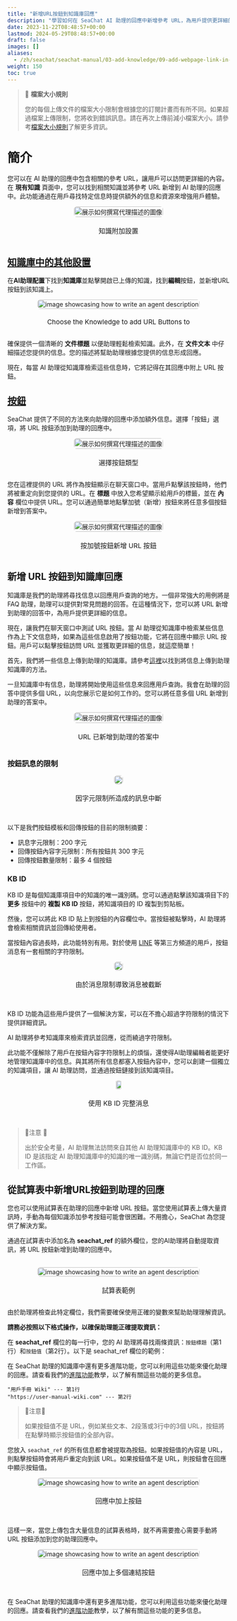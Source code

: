 ```yaml
---
title: "新增URL按鈕到知識庫回應"
description: "學習如何在 SeaChat AI 助理的回應中新增參考 URL，為用戶提供更詳細的信息。通過新增 URL，您的 AI 助理將能夠提供更全面的客戶支援。"
date: 2023-11-22T08:48:57+00:00
lastmod: 2024-05-29T08:48:57+00:00
draft: false
images: []
aliases:
  - /zh/seachat/seachat-manual/03-add-knowledge/09-add-webpage-link-in-answers/
weight: 150
toc: true
---
```

> 🧭 **檔案大小規則**
>
> 您的每個上傳文件的檔案大小限制會根據您的訂閱計畫而有所不同。如果超過檔案上傳限制，您將收到錯誤訊息。請在再次上傳前減小檔案大小。請參考[檔案大小規則](https://wiki.seasalt.ai/seachat/seachat-manual/03-add-knowledge/file-size-rule/)了解更多資訊。


# 簡介

您可以在 AI 助理的回應中包含相關的參考 URL，讓用戶可以訪問更詳細的內容。在 **現有知識** 頁面中，您可以找到相關知識並將參考 URL 新增到 AI 助理的回應中。此功能通過在用戶尋找特定信息時提供額外的信息和資源來增強用戶體驗。

<div id="additional-setting-ui" style="display: flex; flex-direction: column; align-items: center;">
<div style="width: 100%; text-align: center; display: flex; flex-direction: column; align-items: center; justify-item: center">
    <a href="/images/seachat/zh/knowledge-advanced-features/url-button/new-kb-ui.png" target="_blank">
    <img width="100%" style="border-radius: 0.4rem; cursor: zoom-in;" src="/images/seachat/zh/knowledge-advanced-features/url-button/new-kb-ui.png" alt="展示如何撰寫代理描述的圖像">
    </a>
</div>
    <p style="margin-top: 20px; font-size: 15px">知識附加設置</p>
</div>

## [知識庫中的其他設置](#additional-setting-ui)

在**AI助理配置**下找到**知識庫**並點擊開啟已上傳的知識，找到**編輯**按鈕，並新增URL按鈕到該知識上。

<div id="additional-setting-ui" style="display: flex; flex-direction: column; align-items: center;">
<div style="width: 100%; text-align: center; display: flex; flex-direction: column; align-items: center; justify-item: center">
    <a href="/images/seachat/zh/knowledge-advanced-features/url-button/choose-knowledge.png" target="_blank">
    <img width="100%" style="border-radius: 0.4rem; cursor: zoom-in;" src="/images/seachat/zh/knowledge-advanced-features/url-button/choose-knowledge.png" alt="image showcasing how to write an agent description">
    </a>
</div>
    <p style="margin-top: 20px; font-size: 15px">Choose the Knowledge to add URL Buttons to</p>
</div>

確保提供一個清晰的 **文件標題** 以便助理輕鬆檢索知識。此外，在 **文件文本** 中仔細描述您提供的信息。您的描述將幫助助理根據您提供的信息形成回應。

現在，每當 AI 助理從知識庫檢索這些信息時，它將記得在其回應中附上 URL 按鈕。

## [按鈕](#additional-setting-ui)

SeaChat 提供了不同的方法來向助理的回應中添加額外信息。選擇「按鈕」選項，將 URL 按鈕添加到助理的回應中。

<div id="additional-setting-ui" style="display: flex; flex-direction: column; align-items: center;">
<div style="width: 100%; text-align: center; display: flex; flex-direction: column; align-items: center; justify-item: center">
    <a href="/images/seachat/zh/knowledge-advanced-features/url-button/choose-button.png" target="_blank">
    <img width="100%" style="border-radius: 0.4rem; cursor: zoom-in;" src="/images/seachat/zh/knowledge-advanced-features/url-button/choose-button.png" alt="展示如何撰寫代理描述的圖像">
    </a>
</div>
    <p style="margin-top: 20px; font-size: 15px"> 選擇按鈕類型</p>
</div>

您在這裡提供的 URL 將作為按鈕顯示在聊天窗口中。當用戶點擊該按鈕時，他們將被重定向到您提供的 URL。在 **標題** 中放入您希望顯示給用戶的標籤，並在 **內容** 欄位中提供 URL。您可以通過簡單地點擊加號（新增）按鈕來將任意多個按鈕新增到答案中。

<div id="additional-setting-ui" style="display: flex; flex-direction: column; align-items: center;">
<div style="width: 100%; text-align: center; display: flex; flex-direction: column; align-items: center; justify-item: center">
    <a href="/images/seachat/zh/knowledge-advanced-features/url-button/add-more-url.png" target="_blank">
    <img width="100%" style="border-radius: 0.4rem; cursor: zoom-in;" src="/images/seachat/zh/knowledge-advanced-features/url-button/add-more-url.png" alt="展示如何撰寫代理描述的圖像">
    </a>
</div>
    <p style="margin-top: 20px; font-size: 15px">按加號按鈕新增 URL 按鈕</p>
</div>

## 新增 URL 按鈕到知識庫回應

知識庫是我們的助理將尋找信息以回應用戶查詢的地方。一個非常強大的用例將是 FAQ 助理，助理可以提供對常見問題的回答。在這種情況下，您可以將 URL 新增到助理的回答中，為用戶提供更詳細的信息。

現在，讓我們在聊天窗口中測試 URL 按鈕。當 AI 助理從知識庫中檢索某些信息作為上下文信息時，如果為這些信息啟用了按鈕功能，它將在回應中顯示 URL 按鈕。用戶可以點擊按鈕訪問 URL 並獲取更詳細的信息，就這麼簡單！

首先，我們將一些信息上傳到助理的知識庫。請參考[這裡](/zh/seachat/seachat-manual/03-add-knowledge/)以找到將信息上傳到助理知識庫的方法。

一旦知識庫中有信息，助理將開始使用這些信息來回應用戶查詢。我會在助理的回答中提供多個 URL，以向您展示它是如何工作的。您可以將任意多個 URL 新增到助理的答案中。

<div id="additional-setting-ui" style="display: flex; flex-direction: column; align-items: center;">
<div style="width: 100%; text-align: center; display: flex; flex-direction: column; align-items: center; justify-item: center">
    <a href="/images/seachat/zh/knowledge-advanced-features/url-button/url-to-answer.png" target="_blank">
    <img width="100%" style="border-radius: 0.4rem; cursor: zoom-in;" src="/images/seachat/zh/knowledge-advanced-features/url-button/url-to-answer.png" alt="展示如何撰寫代理描述的圖像">
    </a>
</div>
    <p style="margin-top: 20px; font-size: 15px">URL 已新增到助理的答案中</p>
</div>

### 按鈕訊息的限制

<div id="additional-setting-ui" style="display: flex; flex-direction: column; align-items: center;">
<div style="width: 100%; text-align: center; display: flex; flex-direction: column; align-items: center; justify-item: center">
    <a href="/images/seachat/zh/knowledge-advanced-features/url-button/kb-id-problem.png" target="_blank">
    <img width="100%" style="border-radius: 0.4rem; cursor: zoom-in;" src="/images/seachat/zh/knowledge-advanced-features/url-button/kb-id-problem.png" alt="">
    </a>
</div>
        <p style="margin-top: 20px; font-size: 15px">因字元限制所造成的訊息中斷</p>
</div>

<br/>

以下是我們按鈕模板和回傳按鈕的目前的限制摘要：

- 訊息字元限制：200 字元
- 回傳按鈕內容字元限制：所有按鈕共 300 字元
- 回傳按鈕數量限制：最多 4 個按鈕


### KB ID

KB ID 是每個知識庫項目中的知識的唯一識別碼。您可以通過點擊該知識項目下的 **更多** 按鈕中的 **複製 KB ID** 按鈕，將知識項目的 ID 複製到剪貼板。

然後，您可以將此 KB ID 貼上到按鈕的內容欄位中。當按鈕被點擊時，AI 助理將會檢索相關資訊並回傳給使用者。

當按鈕內容過長時，此功能特別有用。對於使用 [LINE](http://wiki.seasalt.ai/zh/seachat/seachat-manual/04-channels/05-install-to-line/#line-按鈕訊息的限制) 等第三方頻道的用戶，按鈕消息有一套相關的字符限制。

<div id="additional-setting-ui" style="display: flex; flex-direction: column; align-items: center;">
<div style="width: 100%; text-align: center; display: flex; flex-direction: column; align-items: center; justify-item: center">
    <a href="/images/seachat/zh/knowledge-advanced-features/url-button/kb-id-problem.png" target="_blank">
    <img width="100%" style="border-radius: 0.4rem; cursor: zoom-in;" src="/images/seachat/zh/knowledge-advanced-features/url-button/kb-id-problem.png" alt="">
    </a>
</div>
    <p style="margin-top: 20px; font-size: 15px">由於消息限制導致消息被截斷</p>
</div>
<br/>

KB ID 功能為這些用戶提供了一個解決方案，可以在不擔心超過字符限制的情況下提供詳細資訊。

AI 助理將參考知識庫來檢索資訊並回應，從而繞過字符限制。

此功能不僅解除了用戶在按鈕內容字符限制上的煩惱，還使得AI助理編輯者能更好地管理知識庫中的信息。與其將所有信息都塞入按鈕內容中，您可以創建一個獨立的知識項目，讓 AI 助理訪問，並通過按鈕鏈接到該知識項目。

<div id="additional-setting-ui" style="display: flex; flex-direction: column; align-items: center;">
<div style="width: 100%; text-align: center; display: flex; flex-direction: column; align-items: center; justify-item: center">
    <a href="/images/seachat/zh/knowledge-advanced-features/url-button/kb-id.png" target="_blank">
    <img width="80%" style="border-radius: 0.4rem; cursor: zoom-in;" src="/images/seachat/zh/knowledge-advanced-features/url-button/kb-id.png" alt="">
    </a>
</div>
    <p style="margin-top: 20px; font-size: 15px">使用 KB ID 完整消息</p>
</div>

<br/>

> 🚨注意 🚨
>
> 出於安全考量，AI 助理無法訪問來自其他 AI 助理知識庫中的 KB ID。KB ID 是該指定 AI 助理知識庫中的知識的唯一識別碼，無論它們是否位於同一工作區。

## 從試算表中新增URL按鈕到助理的回應

您也可以使用試算表在助理的回應中新增 URL 按鈕。當您使用試算表上傳大量資訊時，手動為每個知識添加參考按鈕可能會很困難。不用擔心，SeaChat 為您提供了解決方案。

通過在試算表中添加名為 **seachat_ref** 的額外欄位，您的AI助理將自動提取資訊，將 URL 按鈕新增到助理的回應中。

<br/>

<div id="additional-setting-ui" style="display: flex; flex-direction: column; align-items: center;">
<div style="width: 100%; text-align: center; display: flex; flex-direction: column; align-items: center; justify-item: center">
    <a href="/images/seachat/zh/knowledge-advanced-features/url-button/spreadsheet-example.png" target="_blank">
    <img width="100%" style="border-radius: 0.4rem; cursor: zoom-in;" src="/images/seachat/zh/knowledge-advanced-features/url-button/spreadsheet-example.png" alt="image showcasing how to write an agent description">
    </a>
</div>
    <p style="margin-top: 20px; font-size: 15px">試算表範例</p>
</div>

由於助理將檢查此特定欄位，我們需要確保使用正確的變數來幫助助理理解資訊。

**請務必按照以下格式操作，以確保助理能正確提取資訊：**

在 **seachat_ref** 欄位的每一行中，您的 AI 助理將尋找兩條資訊：<code>按鈕標題</code>（第1行）和<code>按鈕值</code>（第2行）。以下是 seachat_ref 欄位的範例：

在 SeaChat 助理的知識庫中還有更多進階功能，您可以利用這些功能來優化助理的回應。請查看我們的[進階功能](/zh/seachat/seachat-manual/03-add-knowledge/09-advanced-features/)教學，以了解有關這些功能的更多信息。

```
"用戶手冊 Wiki" --- 第1行
"https://user-manual-wiki.com" --- 第2行
```

> 🚨注意🚨
>
> 如果按鈕值不是 URL，例如某些文本、2段落或3行中的3個 URL，按鈕將在點擊時顯示按鈕值的全部內容。


您放入 `seachat_ref` 的所有信息都會被提取為按鈕。如果按鈕值的內容是 URL，則點擊按鈕時會將用戶重定向到該 URL。如果按鈕值不是 URL，則按鈕會在回應中顯示按鈕值。

<div id="additional-setting-ui" style="display: flex; flex-direction: column; align-items: center;">
<div style="width: 100%; text-align: center; display: flex; flex-direction: column; align-items: center; justify-item: center">
    <a href="/images/seachat/zh/knowledge-advanced-features/url-button/non-url-buttons.png" target="_blank">
    <img width="100%" style="border-radius: 0.4rem; cursor: zoom-in;" src="/images/seachat/zh/knowledge-advanced-features/url-button/non-url-buttons.png" alt="image showcasing how to write an agent description">
    </a>
</div>
    <p style="margin-top: 20px; font-size: 15px">回應中加上按鈕</p>
</div>


<br/>

這樣一來，當您上傳包含大量信息的試算表格時，就不再需要擔心需要手動將 URL 按鈕添加到您的助理回應中。

<div id="additional-setting-ui" style="display: flex; flex-direction: column; align-items: center;">
<div style="width: 100%; text-align: center; display: flex; flex-direction: column; align-items: center; justify-item: center">
    <a href="/images/seachat/zh/knowledge-advanced-features/url-button/spreadsheet-url-buttons.png" target="_blank">
    <img width="100%" style="border-radius: 0.4rem; cursor: zoom-in;" src="/images/seachat/zh/knowledge-advanced-features/url-button/spreadsheet-url-buttons.png" alt="image showcasing how to write an agent description">
    </a>
</div>
    <p style="margin-top: 20px; font-size: 15px">回應中加上多個連結按鈕</p>
</div>


<br/>

在 SeaChat 助理的知識庫中還有更多進階功能，您可以利用這些功能來優化助理的回應。請查看我們的[進階功能](/zh/seachat/seachat-manual/03-add-knowledge/09-advanced-features/)教學，以了解有關這些功能的更多信息。
